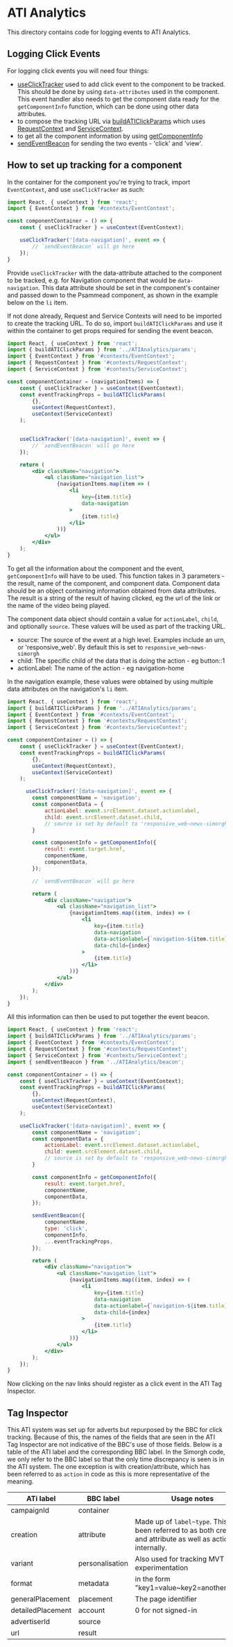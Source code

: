 # ATI Analytics

This directory contains code for logging events to ATI Analytics.

## Logging Click Events
For logging click events you will need four things:
* [useClickTracker](https://github.com/bbc/simorgh/blob/latest/src/app/contexts/EventContext/index.jsx) used to add click event to the component to be tracked. This should be done by using `data-attributes` used in the component. This event handler also needs to get the component data ready for the `getComponentInfo` function, which can be done using other data attributes.
* to compose the tracking URL via [buildATIClickParams](https://github.com/bbc/simorgh/blob/latest/src/app/containers/ATIAnalytics/params/index.js#L41) which uses [RequestContext](https://github.com/bbc/simorgh/blob/latest/src/app/contexts/RequestContext/index.jsx) and [ServiceContext](https://github.com/bbc/simorgh/blob/latest/src/app/contexts/ServiceContext/index.jsx).
* to get all the component information by using [getComponentInfo](https://github.com/bbc/simorgh/blob/latest/src/app/lib/analyticsUtils/index.js)
* [sendEventBeacon](https://github.com/bbc/simorgh/blob/latest/src/app/containers/ATIAnalytics/beacon/index.js) for sending the two events - 'click' and 'view'.

## How to set up tracking for a component
In the container for the component you're trying to track,  import `EventContext`, and use `useClickTracker` as such:

```jsx
import React, { useContext } from 'react';
import { EventContext } from '#contexts/EventContext';

const componentContainer = () => {
	const { useClickTracker } = useContext(EventContext);

	useClickTracker('[data-navigation]', event => {
		// `sendEventBeacon` will go here
	});
}
```

Provide `useClickTracker` with the data-attribute attached to the component to be tracked, e.g. for Navigation component that would be `data-navigation`. This data attribute should be set in the component's container and passed down to the Psammead component, as shown in the example below on the `li` item.

If not done already, Request and Service Contexts will need to be imported to create the tracking URL. To do so, import `buildATIClickParams` and use it within the container to get props required for sending the event beacon.

```jsx
import React, { useContext } from 'react';
import { buildATIClickParams } from '../ATIAnalytics/params';
import { EventContext } from '#contexts/EventContext';
import { RequestContext } from '#contexts/RequestContext';
import { ServiceContext } from '#contexts/ServiceContext';

const componentContainer = (navigationItems) => {
	const { useClickTracker } = useContext(EventContext);
	const eventTrackingProps = buildATIClickParams(
		{},
		useContext(RequestContext),
		useContext(ServiceContext)
	);


	useClickTracker('[data-navigation]', event => {
		// `sendEventBeacon` will go here
	});

	return (
		<div className="navigation">
			<ul className="navigation_list">
				{navigationItems.map(item => (
					<li
						key={item.title}
						data-navigation
					>
						{item.title}
					</li>
				))}
			</ul>
		</div>
	);
}
```

To get all the information about the component and the event, `getComponentInfo` will have to be used. This function takes in 3 parameters - the result, name of the component, and component data.
Component data should be an object containing information obtained from data attributes.
The result is a string of the result of having clicked, eg the url of the link or the name of the video being played.

The component data object should contain a value for `actionLabel`, `child`, and optionally `source`. These values will be used as part of the tracking URL.
- source: The source of the event at a high level. Examples include an urn, or 'responsive_web'. By default this is set to `responsive_web~news-simorgh`
- child: The specific child of the data that is doing the action - eg button::1
- actionLabel: The name of the action - eg navigation-home

In the navigation example, these values were obtained by using multiple data attributes on the navigation's `li` item.

```jsx
import React, { useContext } from 'react';
import { buildATIClickParams } from '../ATIAnalytics/params';
import { EventContext } from '#contexts/EventContext';
import { RequestContext } from '#contexts/RequestContext';
import { ServiceContext } from '#contexts/ServiceContext';

const componentContainer = () => {
	const { useClickTracker } = useContext(EventContext);
	const eventTrackingProps = buildATIClickParams(
		{},
		useContext(RequestContext),
		useContext(ServiceContext)
	);

	  useClickTracker('[data-navigation]', event => {
		const componentName = 'navigation';
		const componentData = {
			actionLabel: event.srcElement.dataset.actionlabel,
			child: event.srcElement.dataset.child,
			// source is set by default to 'responsive_web~news-simorgh'
		}

		const componentInfo = getComponentInfo({
			result: event.target.href,
			componentName,
			componentData,
		});

		// `sendEventBeacon` will go here

		return (
			<div className="navigation">
				<ul className="navigation_list">
					{navigationItems.map((item, index) => (
						<li
							key={item.title}
							data-navigation
							data-actionlabel={`navigation-${item.title}`}
							data-child={index}
						>
							{item.title}
						</li>
					))}
				</ul>
			</div>
		);
	});
}
```

All this information can then be used to put together the event beacon.

```jsx
import React, { useContext } from 'react';
import { buildATIClickParams } from '../ATIAnalytics/params';
import { EventContext } from '#contexts/EventContext';
import { RequestContext } from '#contexts/RequestContext';
import { ServiceContext } from '#contexts/ServiceContext';
import { sendEventBeacon } from '../ATIAnalytics/beacon';

const componentContainer = () => {
	const { useClickTracker } = useContext(EventContext);
	const eventTrackingProps = buildATIClickParams(
		{},
		useContext(RequestContext),
		useContext(ServiceContext)
	);

	useClickTracker('[data-navigation]', event => {
		const componentName = 'navigation';
		const componentData = {
			actionLabel: event.srcElement.dataset.actionlabel,
			child: event.srcElement.dataset.child,
			// source is set by default to 'responsive_web~news-simorgh'
		}

		const componentInfo = getComponentInfo({
			result: event.target.href,
			componentName,
			componentData,
		});

		sendEventBeacon({
			componentName,
			type: 'click',
			componentInfo,
			...eventTrackingProps,
		});

		return (
			<div className="navigation">
				<ul className="navigation_list">
					{navigationItems.map((item, index) => (
						<li
							key={item.title}
							data-navigation
							data-actionlabel={`navigation-${item.title}`}
							data-child={index}
						>
							{item.title}
						</li>
					))}
				</ul>
			</div>
		);
	});
}
```

Now clicking on the nav links should register as a click event in the ATI Tag Inspector.

## Tag Inspector

This ATI system was set up for adverts but repurposed by the BBC for click tracking. Because of this, the names of the fields that are seen in the ATI Tag Inspector are not indicative of the BBC's use of those fields. Below is a table of the ATI label and the corresponding BBC label. In the Simorgh code, we only refer to the BBC label so that the only time discrepancy is seen is in the ATI system. The one exception is with creation/attribute, which has been referred to as `action` in code as this is more representative of the meaning.

| ATi label | BBC label | Usage notes |
| --------- | --------- | ----------- |
| campaignId | container | |
| creation | attribute | Made up of `label~type`. This has been referred to as both creation and attribute as well as action internally. |
| variant | personalisation | Also used for tracking MVT and experimentation |
| format | metadata | in the form "key1=value~key2=another_value" |
| generalPlacement | placement | The page identifier |
| detailedPlacement | account | 0 for not signed-in |
| advertiserId | source | |
| url | result | |
